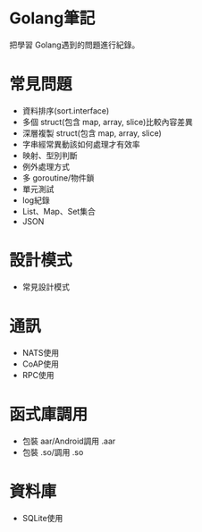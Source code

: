 # Golang筆記
把學習 Golang遇到的問題進行紀錄。

# 常見問題
 - 資料排序(sort.interface)
 - 多個 struct(包含 map, array, slice)比較內容差異
 - 深層複製 struct(包含 map, array, slice)
 - 字串經常異動該如何處理才有效率
 - 映射、型別判斷
 - 例外處理方式
 - 多 goroutine/物件鎖
 - 單元測試
 - log紀錄
 - List、Map、Set集合
 - JSON

# 設計模式
 - 常見設計模式

# 通訊
 - NATS使用
 - CoAP使用
 - RPC使用

# 函式庫調用
 - 包裝 aar/Android調用 .aar
 - 包裝 .so/調用 .so

# 資料庫
 - SQLite使用